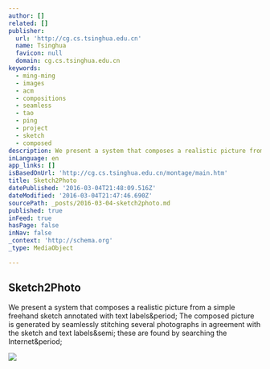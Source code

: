 ```yaml
---
author: []
related: []
publisher:
  url: 'http://cg.cs.tsinghua.edu.cn'
  name: Tsinghua
  favicon: null
  domain: cg.cs.tsinghua.edu.cn
keywords:
  - ming-ming
  - images
  - acm
  - compositions
  - seamless
  - tao
  - ping
  - project
  - sketch
  - composed
description: We present a system that composes a realistic picture from a simple freehand sketch annotated with text labels. The composed picture is generated by seamlessly stitching several photographs in agreement with the sketch and text labels; these are found by searching the Internet.
inLanguage: en
app_links: []
isBasedOnUrl: 'http://cg.cs.tsinghua.edu.cn/montage/main.htm'
title: Sketch2Photo
datePublished: '2016-03-04T21:48:09.516Z'
dateModified: '2016-03-04T21:47:46.690Z'
sourcePath: _posts/2016-03-04-sketch2photo.md
published: true
inFeed: true
hasPage: false
inNav: false
_context: 'http://schema.org'
_type: MediaObject

---
```

<article style=""><h1>Sketch2Photo</h1><p>We present a system that composes a realistic picture from a simple freehand sketch annotated with text labels&amp;period; The composed picture is generated by seamlessly stitching several photographs in agreement with the sketch and text labels&amp;semi; these are found by searching the Internet&amp;period;</p><img src="http://cg.cs.tsinghua.edu.cn/montage/figures/results.jpg" /></article>